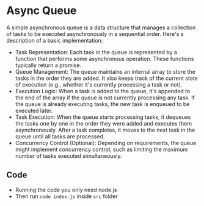 # Async Queue

A simple asynchronous queue is a data structure that manages a collection of tasks to be executed asynchronously in a sequential order. Here's a description of a basic implementation:

- Task Representation: Each task in the queue is represented by a function that performs some asynchronous operation. These functions typically return a promise.
- Queue Management: The queue maintains an internal array to store the tasks in the order they are added. It also keeps track of the current state of execution (e.g., whether it's currently processing a task or not).
- Execution Logic: When a task is added to the queue, it's appended to the end of the array if the queue is not currently processing any task. If the queue is already executing tasks, the new task is enqueued to be executed later.
- Task Execution: When the queue starts processing tasks, it dequeues the tasks one by one in the order they were added and executes them asynchronously. After a task completes, it moves to the next task in the queue until all tasks are processed.
- Concurrency Control (Optional): Depending on requirements, the queue might implement concurrency control, such as limiting the maximum number of tasks executed simultaneously.

## Code

- Running the code you only need node.js
- Then run `node index.js` inside `src` folder

